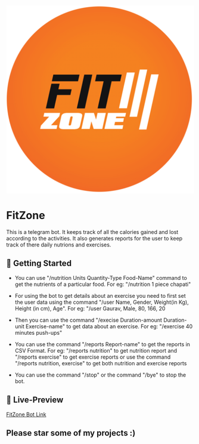![Alt text](https://raw.githubusercontent.com/grvsh02/FitZone/master/Media/FitZone.png)

# FitZone

This is a telegram bot. It keeps track of all the calories gained and lost according to the activities. It also generates reports for the user to keep track of there daily nutrions and exercises.

## 🏃‍ Getting Started 

- You can use "/nutrition Units Quantity-Type Food-Name" command to get the nutrients of a particular food. For eg: "/nutrition 1 piece chapati"

- For using the bot to get details about an exercise you need to first set the user data using the command "/user Name, Gender, Weight(in Kg), Height (in cm), Age". For eg: "/user Gaurav, Male, 80, 166, 20

- Then you can use the command "/execise Duration-amount Duration-unit Exercise-name" to get data about an exercise. For eg: "/exercise 40 minutes push-ups"

- You can use the command "/reports Report-name" to get the reports in CSV Format. For eg: "/reports nutrition" to get nutrition report and "/reports exercise" to get exercise reports or use the command "/reports nutrition, exercise" to get both nutrition and exercise reports

- You can use the command "/stop" or the command "/bye" to stop the bot.

## 👀 Live-Preview 

[FitZone Bot Link](https://t.me/grvsh02_bot)


## Please star some of my projects :)
